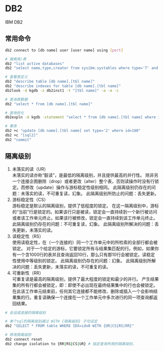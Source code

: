 # DB2
IBM DB2

## 常用命令
```sh
db2 connect to [db name] user [user name] using [port]

# 搜索库/表
db2 "list active databases"
db2 "select name,type,creator from sysibm.systables where type='T' and name like 'TEST%'"

# 查看表定义
db2 "describe table [db name].[tbl name]"
db2 "describe indexes for table [db name].[tbl name]"
db2look -d kgdb -z db2inst1 -t "[tbl name]" -a -e -c

# 查询表数据
db2 "select * from [db name].[tbl name]"

# 查询优化
db2expln -d kgdb -statement "select * from [db name].[tbl name] where id=100" -terminal

# 事务
db2 +c "update [db name].[tbl name] set type='2' where id=100"
db2 +c "[sql2]"
db2 "commit"
```

## 隔离级别
1. 未落实的读（UR）  
未落实的读亦称“脏读”，是最低的隔离级别，并且提供最高的并行性。
除非另一个连接企图删除（drop）或者更改（alter）整个表，否则读操作时没有行锁定。而修改（update）操作与游标稳定性级别相同。
此隔离级别仍存在的问题：未落实的读，不可重复读，幻象。
此隔离级别所防止的问题：丢失更新。
2. 游标稳定性（CS）  
游标稳定是默认的隔离级别，提供了低程度的锁定。
在这一隔离级别中，游标的“当前”行是锁定的。如果该行只是被读，锁定会一直持续到一个新行被访问或者该工作单元终止。如果该行被修改，锁定会一直持续到该工作单元终止。
此隔离级别仍存在的问题：不可重复读，幻象。
此隔离级别所解决的问题：丢失更新，未落实的读。
3. 读稳定性（RS）  
使用读稳定性，在（一个连接的）同一个工作单元中的所检索的全部行都会被锁定。
对于一个给定的游标，它要锁定所有与结果集匹配的行。例如，如果你有一个含1000行的表并且查询返回10行，那么只有那10行会被锁定。读稳定性使用中等级别的锁定。
此隔离级别仍存在的问题：幻象。
此隔离级别所解决的问题：丢失更新，未落实的读，不可重复的读。
4. 可重新性（RR）  
可重复读是最高的隔离级别，提供了最大程度的锁定和最少的并行。
产生结果集的所有行都会被锁定，即：即使不必出现在最终结果集中的行也会被锁定。在此该工作单元结束前，任何其它连接都不能修改、删除或插入一个会影响结果集的行。重复读确保一个连接在一个工作单元中多次进行的同一项查询都返回结果。

```sh
# 会话或连接的隔离级别

# 单个sql的隔离级别通过 WITH {隔离级别} 子句设定
db2 "SELECT * FROM table WHERE IDX=idx0 WITH {UR|CS|RS|RR}"

# 修改隔离级别
db2 connect reset
db2 change isolation to {RR|RS|CS|UR} # 指定查询所用的隔离级别，
```